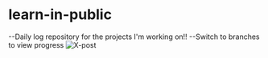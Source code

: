 # learn-in-public
--Daily log repository for the projects I'm working on!!
--Switch to branches to view progress
![X-post](https://twitter.com/thenabeeel/status/1757754950875247069/photo/1)
